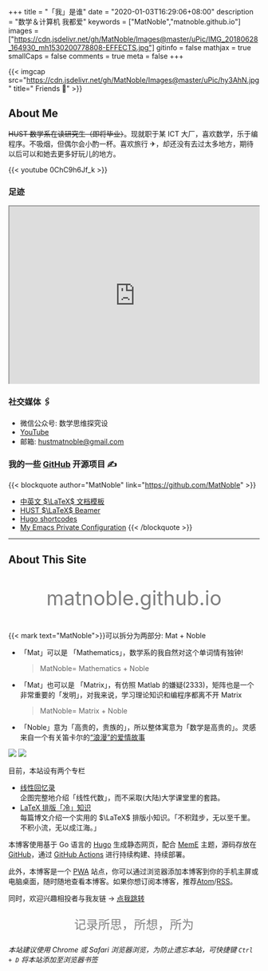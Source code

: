 +++
title = "「我」是谁"
date = "2020-01-03T16:29:06+08:00"
description = "数学＆计算机 我都爱"
keywords = ["MatNoble","matnoble.github.io"]
images = ["https://cdn.jsdelivr.net/gh/MatNoble/Images@master/uPic/IMG_20180628_164930_mh1530200778808-EFFECTS.jpg"]
gitinfo = false
mathjax = true
smallCaps = false
comments = true
meta = false
+++

{{< imgcap src="https://cdn.jsdelivr.net/gh/MatNoble/Images@master/uPic/hy3AhN.jpg" title=" Friends 💖" >}}

## About Me

~~HUST 数学系在读研究生（即将毕业）~~。现就职于某 ICT 大厂，喜欢数学，乐于编程序。不吸烟，但偶尔会小酌一杯。喜欢旅行 ✈，却还没有去过太多地方，期待以后可以和她去更多好玩儿的地方。

{{< youtube 0ChC9h6Jf_k >}}

### 足迹

<div style="position: relative; width: 100%; padding-bottom: 70%; padding-top: 5px; height: 0; overflow: hidden;">
  <iframe src="https://www.google.com/maps/d/embed?mid=1L2Lih0i8JwsobbtokWqHQ8BOziiMMXO_" style="position: absolute; top: 0; left: 0; width: 100%; height: 100%"> </iframe>
</div>

### 社交媒体 🖇

- 微信公众号: 数学思维探究设
- [YouTube](https://www.youtube.com/c/RossMatNoble?sub_confirmation=1)
- 邮箱: [hustmatnoble@gmail.com](mailto:hustmatnoble@gmail.com)

### 我的一些 [GitHub](https://github.com/MatNoble) 开源项目 ✍

{{< blockquote author="MatNoble" link="https://github.com/MatNoble" >}}

- [中英文 $\LaTeX$ 文档模板](https://github.com/MatNoble/LaTeX-Document)
- [HUST $\LaTeX$ Beamer](https://github.com/MatNoble/HUSTMatNobleBeamer)
- [Hugo shortcodes](https://github.com/MatNoble/hugo-shortcodes-sets)
- [My Emacs Private Configuration](https://github.com/MatNoble/.emacs.d)
  {{< /blockquote >}}

<hr />

## About This Site

<p style="display:block;text-align:center;color:gray;font-size:30pt;font-family: "Arial"，"Microsoft YaHei"，"黑体"，"宋体"，sans-serif">matnoble.github.io</p>

{{< mark text="MatNoble">}}可以拆分为两部分: Mat + Noble

- 「Mat」可以是 「Mathematics」，数学系的我自然对这个单词情有独钟!

  > MatNoble= Mathematics + Noble

- 「Mat」也可以是 「Matrix」，有仿照 Matlab 的嫌疑(2333)，矩阵也是一个非常重要的「发明」，对我来说，学习理论知识和编程序都离不开 Matrix

  > MatNoble= Matrix + Noble

- 「Noble」意为「高贵的，贵族的」，所以整体寓意为「数学是高贵的」。灵感来自一个有关笛卡尔的[“浪漫”的爱情故事](https://www.bilibili.com/read/cv166401)

<img src="https://cdn.jsdelivr.net/gh/MatNoble/Images/windows/matnoble-bytedance.gif"/>

<img src="https://cdn.jsdelivr.net/gh/MatNoble/Images/windows/matnoble-youtube.png"/>

<br />

目前，本站设有两个专栏

- [线性回忆录](https://matnoble.github.io/series/mla/)<br>
  企图完整地介绍「线性代数」，而不采取(大陆)大学课堂里的套路。
- [LaTeX 排版「冷」知识](https://matnoble.github.io/series/latex/)<br>
  每篇博文介绍一个实用的 $\LaTeX$ 排版小知识。「不积跬步，无以至千里。不积小流，无以成江海。」

本博客使用基于 Go 语言的 [Hugo](https://gohugo.io/) 生成静态网页，配合 [MemE](https://github.com/reuixiy/hugo-theme-meme) 主题，源码存放在 [GitHub](https://github.com/MatNoble/matnoble.github.io)，通过 [GitHub Actions](https://github.com/MatNoble/matnoble.github.io/actions) 进行持续构建、持续部署。

此外，本博客是一个 [PWA](https://developers.google.com/web/progressive-web-apps/?hl=zh_cn) 站点，你可以通过浏览器添加本博客到你的手机主屏或电脑桌面，随时随地查看本博客。如果你想订阅本博客，推荐<a href="/atom.xml" target="_blank" rel="noopener">Atom</a>/<a href="/rss.xml" target="_blank" rel="noopener">RSS</a>。

同时，欢迎兴趣相投者与我友链 $\to$ [点我跳转](https://matnoble.github.io/search/#友链)

<p style="display:block;text-align:center;color:gray;font-size:18pt;font-family: "Arial"，"Microsoft YaHei"，"黑体"，"宋体"，sans-serif">记录所思，所想，所为</p>

_本站建议使用 Chrome 或 Safari 浏览器浏览，为防止遗忘本站，可快捷键 `Ctrl + D` 将本站添加至浏览器书签_
